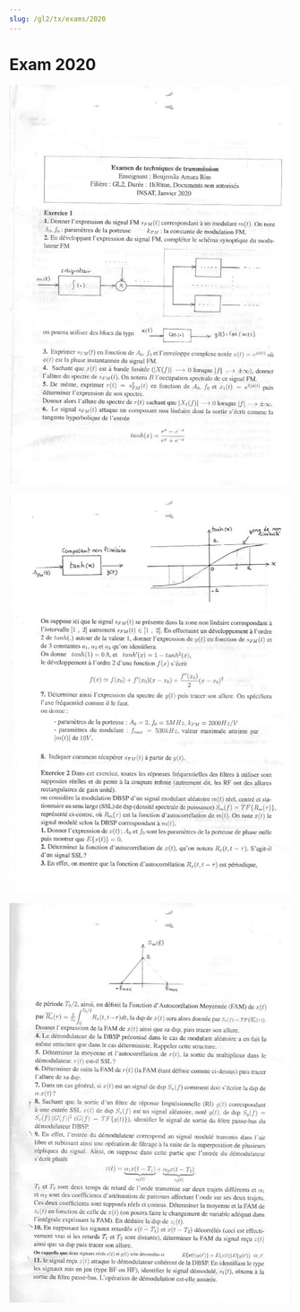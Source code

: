 ```yaml
---
slug: /gl2/tx/exams/2020
---
```


# Exam 2020

![1](assets/2020-1.jpg)

![2](assets/2020-2.jpg)

![3](assets/2020-3.jpg)
